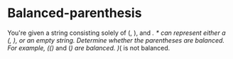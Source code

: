 # Balanced-parenthesis
You're given a string consisting solely of (, ), and *. * can represent either a (, ), or an empty string. Determine whether the parentheses are balanced.  For example, (()* and (*) are balanced. )*( is not balanced.
